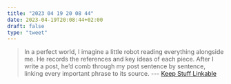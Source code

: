 ```yaml
---
title: "2023 04 19 20 08 44"
date: 2023-04-19T20:08:44+02:00
draft: false
type: "tweet"
---
```


> In a perfect world, I imagine a little robot reading everything alongside me. He records the references and key ideas of each piece. After I write a post, he’d comb through my post sentence by sentence, linking every important phrase to its source. --- [Keep Stuff Linkable](https://animaomnium.github.io/keep-stuff-linkable/)
